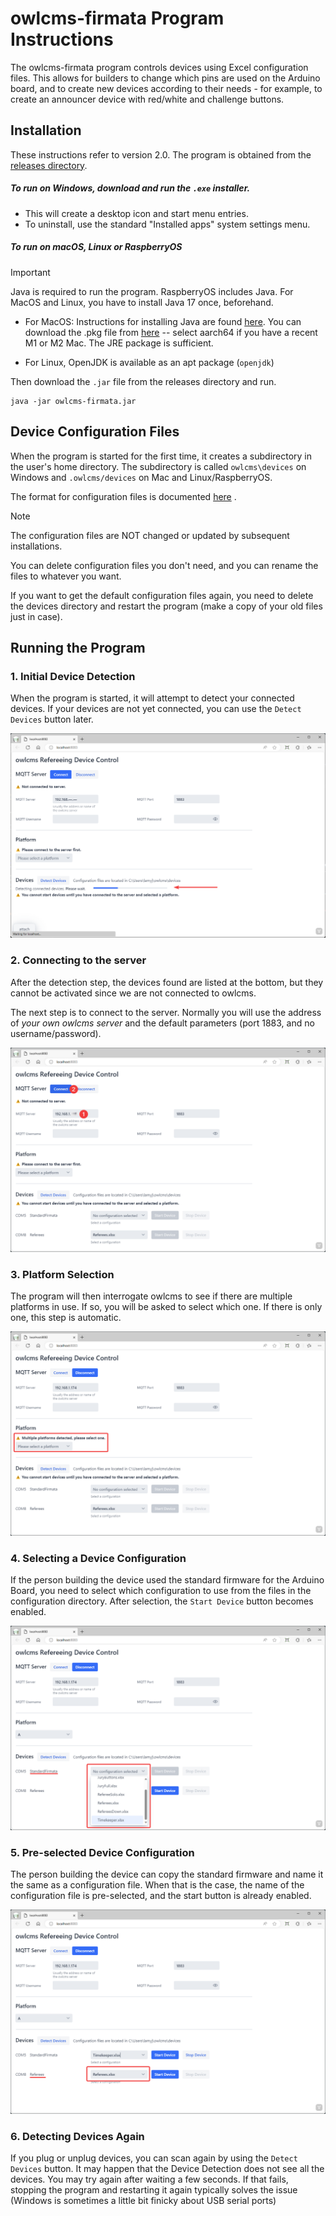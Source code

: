# owlcms-firmata Program Instructions

The owlcms-firmata program controls devices using Excel configuration files.  This allows for builders to change which pins are used on the Arduino board, and to create new devices according to their needs - for example, to create an announcer device with red/white and challenge buttons.

## Installation

These instructions refer to version 2.0. The program is obtained from the [releases directory](https://github.com/jflamy/owlcms-firmata/releases).  

##### To run on Windows,  download and run the `.exe` installer.

- This will create a desktop icon and start menu entries.
- To uninstall, use the standard "Installed apps" system settings menu.

##### To run on macOS, Linux or RaspberryOS

> [!IMPORTANT]
>
> Java is required to run the program. RaspberryOS includes Java.  For MacOS and Linux, you have to install Java 17 once, beforehand.
>
> - For MacOS: Instructions for installing Java are found [here](https://adoptium.net/installation/macOS/).    You can download the .pkg file from [here](https://adoptium.net/temurin/releases/) -- select aarch64 if you have a recent M1 or M2 Mac. The JRE package is sufficient. 
>
> - For Linux, OpenJDK is available as an apt package (`openjdk`)

Then download the `.jar` file from the releases directory and run.

```
java -jar owlcms-firmata.jar
```

## Device Configuration Files

When the program is started for the first time, it creates a subdirectory in the user's home directory. The subdirectory is called `owlcms\devices` on Windows and `.owlcms/devices` on Mac and Linux/RaspberryOS.

The format for configuration files is documented [here](https://github.com/jflamy/owlcms-firmata/blob/v24/diagrams/CONFIGURATION.md) .

> [!NOTE]
>
> The configuration files are NOT changed or updated by subsequent installations.
>
> You can delete configuration files you don't need, and you can rename the files to whatever you want.
>
> If you want to get the default configuration files again, you need to delete the devices directory and restart the program (make a copy of your old files just in case).

## Running the Program

### 1. Initial Device Detection

When the program is started, it will attempt to detect your connected devices.  If your devices are not yet connected, you can use the `Detect Devices` button later.

![10Home](docs/img/10Home.png)

### 2. Connecting to the server

After the detection step, the devices found are listed at the bottom, but they cannot be activated since we are not connected to owlcms.

The next step is to connect to the server.  Normally you will use the address of *your own owlcms server* and the default parameters (port 1883, and no username/password).

![20connect](docs/img/20connect.png)

### 3. Platform Selection

The program will then interrogate owlcms to see if there are multiple platforms in use.  If so, you will be asked to select which one.  If there is only one, this step is automatic.

![30Platform](docs/img/30Platform.png)

### 4. Selecting a Device Configuration

If the person building the device used the standard firmware for the Arduino Board, you need to select which configuration to use from the files in the configuration directory.  After selection, the `Start Device` button becomes enabled.

![40StandardFirmata](docs/img/40StandardFirmata.png)

### 5. Pre-selected Device Configuration

The person building the device can copy the standard firmware and name it the same as a configuration file.  When that is the case, the name of the configuration file is pre-selected, and the start button is already enabled.

![50NamedFirmware](docs/img/50NamedFirmware.png)

### 6. Detecting Devices Again

If you plug or unplug devices, you can scan again by using the `Detect Devices` button.  It may happen that the Device Detection does not see all the devices.  You may try again after waiting a few seconds. If that fails, stopping the program and restarting it again typically solves the issue (Windows is sometimes a little bit finicky about USB serial ports)